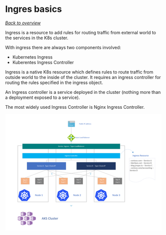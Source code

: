 # Ingres basics
[_Back to overview_](README.md)

Ingress is a resource to add rules for routing traffic from external world to the services in the K8s cluster.

With ingress there are always two components involved:

* Kubernetes Ingress
* Kuberentes Ingress Controller

Ingress is a native K8s resource which defines rules to route traffic from outside world to the inside of the cluster. It requires an ingress controller for routing the rules specified in the ingress object.

An Ingress controller is a service deployed in the cluster (nothing more than a deployment exposed to a service).

The most widely used Ingress Controller is Nginx Ingress Controller.

![Ingress](images/K8S-Ingress-Service.png "Ingress") 